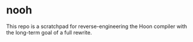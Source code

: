 # nooh

This repo is a scratchpad for reverse-engineering the Hoon compiler with the long-term goal of a full rewrite.